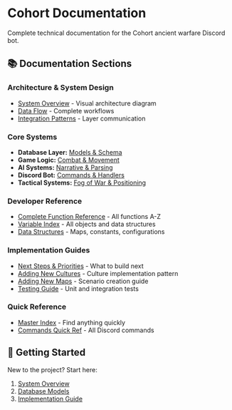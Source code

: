 # Cohort Documentation

Complete technical documentation for the Cohort ancient warfare Discord bot.

## 📚 Documentation Sections

### Architecture & System Design
- [System Overview](architecture/cohort_system_map.md) - Visual architecture diagram
- [Data Flow](architecture/cohort_workflows.md) - Complete workflows
- [Integration Patterns](architecture/cohort_architecture.md) - Layer communication

### Core Systems
- **Database Layer:** [Models & Schema](database/cohort_db_docs.md)
- **Game Logic:** [Combat & Movement](game-logic/cohort_game_logic.md)
- **AI Systems:** [Narrative & Parsing](ai-systems/cohort_ai_systems.md)
- **Discord Bot:** [Commands & Handlers](discord-bot/cohort_discord_layer.md)
- **Tactical Systems:** [Fog of War & Positioning](game-logic/cohort_tactical_systems.md)

### Developer Reference
- [Complete Function Reference](api-reference/cohort_function_ref.md) - All functions A-Z
- [Variable Index](api-reference/cohort_variable_index.md) - All objects and data structures
- [Data Structures](architecture/cohort_data_maps.md) - Maps, constants, configurations

### Implementation Guides
- [Next Steps & Priorities](guides/cohort_implementation_guide.md) - What to build next
- [Adding New Cultures](guides/adding-cultures.md) - Culture implementation pattern
- [Adding New Maps](guides/adding-maps.md) - Scenario creation guide
- [Testing Guide](guides/testing.md) - Unit and integration tests

### Quick Reference
- [Master Index](cohort_master_index.md) - Find anything quickly
- [Commands Quick Ref](discord-bot/cohort_commands_detail.md) - All Discord commands

## 🚀 Getting Started
New to the project? Start here:
1. [System Overview](architecture/cohort_system_map.md)
2. [Database Models](database/cohort_db_docs.md)
3. [Implementation Guide](guides/cohort_implementation_guide.md)
